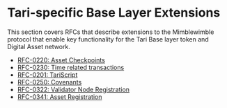# Tari-specific Base Layer Extensions

This section covers RFCs that describe extensions to the Mimblewimble protocol that enable key functionality for the
Tari Base layer token and Digital Asset network.

* [RFC-0220: Asset Checkpoints](RFC-0220_AssetCheckpoints.md)
* [RFC-0230: Time related transactions](RFC-0230_HTLC.md)
* [RFC-0201: TariScript](RFC-0201_TariScript.md)
* [RFC-0250: Covenants](RFC-0250_Covenants.md)
* [RFC-0322: Validator Node Registration](RFC-0322_VNRegistration.md)
* [RFC-0341: Asset Registration](RFC-0341_AssetRegistration.md)
